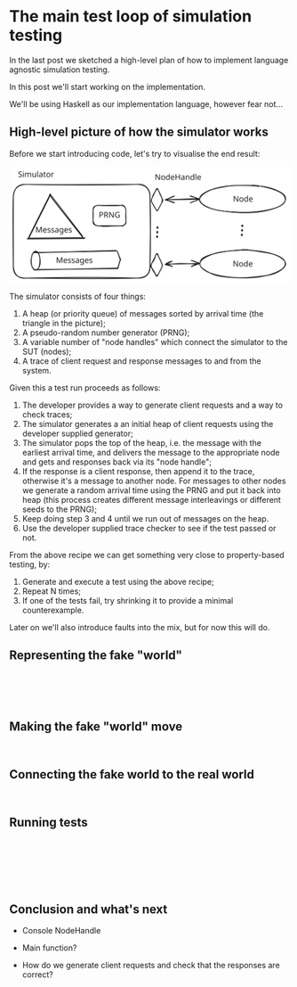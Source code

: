 # The main test loop of simulation testing

In the last post we sketched a high-level plan of how to implement
language agnostic simulation testing.

In this post we'll start working on the implementation.

We'll be using Haskell as our implementation language, however fear
not...

## High-level picture of how the simulator works

Before we start introducing code, let's try to visualise the end result:

![Picture of simulator and nodes](../image/simulator.svg)

The simulator consists of four things:

  1. A heap (or priority queue) of messages sorted by arrival time (the
     triangle in the picture);
  2. A pseudo-random number generator (PRNG);
  3. A variable number of "node handles" which connect the simulator to the SUT
     (nodes);
  4. A trace of client request and response messages to and from the system.

Given this a test run proceeds as follows:

  1. The developer provides a way to generate client requests and a way to
     check traces;
  2. The simulator generates a an initial heap of client requests using the
     developer supplied generator;
  3. The simulator pops the top of the heap, i.e. the message with the earliest
     arrival time, and delivers the message to the appropriate node and gets
     and responses back via its "node handle";
  4. If the response is a client response, then append it to the trace,
     otherwise it's a message to another node. For messages to other nodes we
     generate a random arrival time using the PRNG and put it back into heap
     (this process creates different message interleavings or different seeds
     to the PRNG);
  5. Keep doing step 3 and 4 until we run out of messages on the heap.
  6. Use the developer supplied trace checker to see if the test passed or not.

From the above recipe we can get something very close to property-based
testing, by:

  1. Generate and execute a test using the above recipe;
  2. Repeat N times;
  3. If one of the tests fail, try shrinking it to provide a minimal
     counterexample.

Later on we'll also introduce faults into the mix, but for now this will do.

## Representing the fake "world"

``` {.haskell include=../moskstraumen/src/Moskstraumen/Simulate.hs snippet=World}
```

``` {.haskell include=../moskstraumen/src/Moskstraumen/NodeId.hs snippet=NodeId}
```

``` {.haskell include=../moskstraumen/src/Moskstraumen/NodeHandle.hs snippet=NodeHandle}
```

``` {.haskell include=../moskstraumen/src/Moskstraumen/Simulate.hs snippet=Trace}
```

``` {.haskell include=../moskstraumen/src/Moskstraumen/Message.hs snippet=Message}
```

## Making the fake "world" move

``` {.haskell include=../moskstraumen/src/Moskstraumen/Simulate.hs snippet=stepWorld}
```

``` {.haskell include=../moskstraumen/src/Moskstraumen/Simulate.hs snippet=runWorld}
```

## Connecting the fake world to the real world

``` {.haskell include=../moskstraumen/src/Moskstraumen/Simulate.hs snippet=Deployment}
```

``` {.haskell include=../moskstraumen/src/Moskstraumen/Simulate.hs snippet=newWorld}
```

## Running tests

``` {.haskell include=../moskstraumen/src/Moskstraumen/Simulate.hs snippet=TestConfig}
```

``` {.haskell include=../moskstraumen/src/Moskstraumen/Simulate.hs snippet=defaultTestConfig}
```

``` {.haskell include=../moskstraumen/src/Moskstraumen/Workload.hs snippet=Workload}
```

``` {.haskell include=../moskstraumen/src/Moskstraumen/Simulate.hs snippet=blackboxTest}
```

``` {.haskell include=../moskstraumen/src/Moskstraumen/Simulate.hs snippet=TestResult}
```

``` {.haskell include=../moskstraumen/src/Moskstraumen/Simulate.hs snippet=runTests}
```

``` {.haskell include=../moskstraumen/src/Moskstraumen/Simulate.hs snippet=runTest}
```

## Conclusion and what's next

* Console NodeHandle

* Main function?

* How do we generate client requests and check that the responses are correct?


